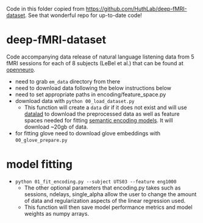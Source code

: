 Code in this folder copied from https://github.com/HuthLab/deep-fMRI-dataset. See that wonderful repo for up-to-date code!

# deep-fMRI-dataset
Code accompanying data release of natural language listening data from 5 fMRI sessions for each of 8 subjects (LeBel et al.) that can be found at [openneuro](https://openneuro.org/datasets/ds003020).

- need to grab `em_data` directory from there
- need to download data following the below instructions below
- need to set appropriate paths in encoding/feature_space.py
- download data with `python 00_load_dataset.py`
    - This function will create a `data` dir if it does not exist and will use [datalad](https://github.com/datalad/datalad) to download the preprocessed data as well as feature spaces needed for fitting [semantic encoding models](https://www.nature.com/articles/nature17637). It will download ~20gb of data. 
- for fitting glove need to download glove embeddings with `00_glove_prepare.py`

# model fitting
- `python 01_fit_encoding.py --subject UTS03 --feature eng1000`
    - The other optional parameters that encoding.py takes such as sessions, ndelays, single_alpha allow the user to change the amount of data and regularization aspects of the linear regression used. 
    - This function will then save model performance metrics and model weights as numpy arrays. 
